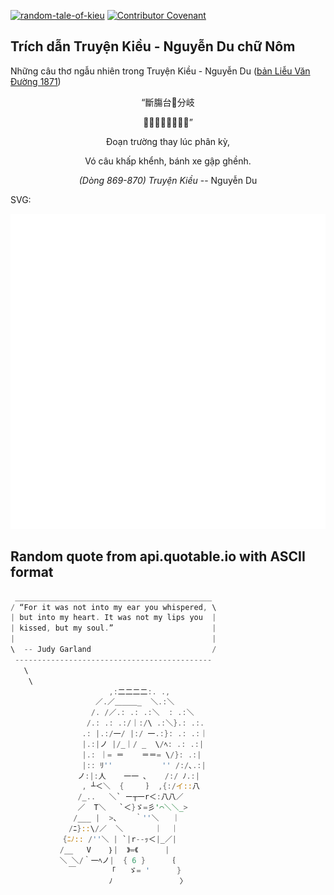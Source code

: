 [![random-tale-of-kieu](https://github.com/huuquyet/random-tale-of-kieu/actions/workflows/random-tale-of-kieu.yml/badge.svg)](https://github.com/huuquyet/random-tale-of-kieu/actions/workflows/random-tale-of-kieu.yml)
[![Contributor Covenant](https://img.shields.io/badge/Contributor%20Covenant-2.1-4baaaa.svg)](.github/CODE_OF_CONDUCT.md "Contributor Covenant 2.1")

## Trích dẫn Truyện Kiều - Nguyễn Du chữ Nôm

Những câu thơ ngẫu nhiên trong Truyện Kiều - Nguyễn Du ([bản Liễu Văn Đường 1871](https://vi.wikisource.org/wiki/Truy%E1%BB%87n_Ki%E1%BB%81u_(b%E1%BA%A3n_Li%E1%BB%85u_V%C4%83n_%C3%90%C6%B0%E1%BB%9Dng_1871)))

<div align="center">
<!-- START_KIEU -->
      <p class="nom">“斷膓台𣅶分岐</p>
      <p class="nom">𨀒𪀊泣警𨋣車岌𡹡”</p>
      <p class="quocngu">Đoạn trường thay lúc phân kỳ,</p>
      <p class="quocngu">Vó câu khấp khểnh, bánh xe gập ghềnh.</p>
      <p class="author"><i>(Dòng 869-870) Truyện Kiều</i> -- Nguyễn Du</p>
<!-- END_KIEU -->
</div>

SVG:

<div align="center">
  <img src="./assets/random-kieu.svg" alt="The Tale of Kieu - Nguyen Du">
</div>

## Random quote from api.quotable.io with ASCII format

<!-- START_QUOTE -->
```rust
 ____________________________________________
/ “For it was not into my ear you whispered, \
| but into my heart. It was not my lips you  |
| kissed, but my soul.”                      |
|                                            |
\  -- Judy Garland                           /
 --------------------------------------------
   \
    \
                      ,:二二二二:. .,
                   ／.／＿＿＿_  ＼.:＼
                  /. /／.: .: .:＼  : .:＼
                 /.: .: .:/｜:/\ .:＼}.: .:.
                .: |.:/一/ |:/ 一.:}: .: .:｜
                |.:|ノ |/_｜/ _  \/ﾍ: .: .:|
                |.: ｜= ＝    ＝＝= \/}: .:|
                |:: ﾘ''           '' /:/､.:|
               ノ:|:人    一一 ､    /:/ ﾉ.:|
                , ┴＜＼  {     ｝ ,{:/イ::八
               /_..   ＼` ー┬一r＜:八八／
               ／  T＼   `＜}ゞ=彡'⌒＼＼_>
              /___ |  >､    ｀''＼   ｜
             /ﾆ}::\/／  ＼       ｜  ｜
          　{ﾆﾉ:: /''＼ | `|r--ｯ＜|_／|
           /__   V    ｝|  》=《      |
           ＼ ＼/｀一ﾍノ|  { 6 }     ｛ 
             ￣        ｢   ゞ= '      }
                      ﾉ               〉 
```
<!-- END_QUOTE -->
